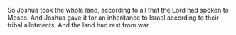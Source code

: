 So Joshua took the whole land, according to all that the Lord had spoken to Moses. And Joshua gave it for an inheritance to Israel according to their tribal allotments. And the land had rest from war.
